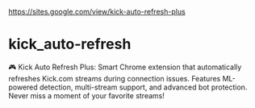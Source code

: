 https://sites.google.com/view/kick-auto-refresh-plus

# kick_auto-refresh
🎮 Kick Auto Refresh Plus: Smart Chrome extension that automatically refreshes Kick.com streams during connection issues. Features ML-powered detection, multi-stream support, and advanced bot protection. Never miss a moment of your favorite streams!
